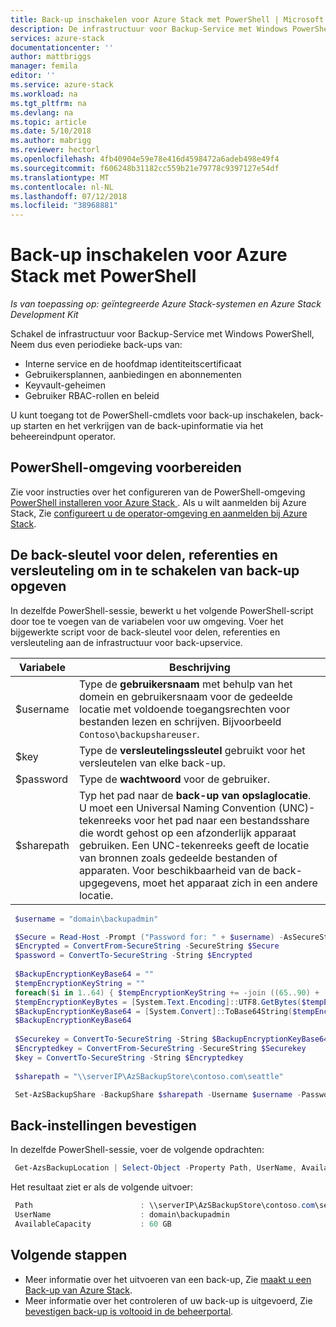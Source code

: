```yaml
---
title: Back-up inschakelen voor Azure Stack met PowerShell | Microsoft Docs
description: De infrastructuur voor Backup-Service met Windows PowerShell inschakelen zodat Azure Stack kan worden hersteld als er een storing optreedt.
services: azure-stack
documentationcenter: ''
author: mattbriggs
manager: femila
editor: ''
ms.service: azure-stack
ms.workload: na
ms.tgt_pltfrm: na
ms.devlang: na
ms.topic: article
ms.date: 5/10/2018
ms.author: mabrigg
ms.reviewer: hectorl
ms.openlocfilehash: 4fb40904e59e78e416d4598472a6adeb498e49f4
ms.sourcegitcommit: f606248b31182cc559b21e79778c9397127e54df
ms.translationtype: MT
ms.contentlocale: nl-NL
ms.lasthandoff: 07/12/2018
ms.locfileid: "38968881"
---
```

# <a name="enable-backup-for-azure-stack-with-powershell"></a>Back-up inschakelen voor Azure Stack met PowerShell

*Is van toepassing op: geïntegreerde Azure Stack-systemen en Azure Stack Development Kit*

Schakel de infrastructuur voor Backup-Service met Windows PowerShell, Neem dus even periodieke back-ups van:
 - Interne service en de hoofdmap identiteitscertificaat
 - Gebruikersplannen, aanbiedingen en abonnementen
 - Keyvault-geheimen
 - Gebruiker RBAC-rollen en beleid

U kunt toegang tot de PowerShell-cmdlets voor back-up inschakelen, back-up starten en het verkrijgen van de back-upinformatie via het beheereindpunt operator.

## <a name="prepare-powershell-environment"></a>PowerShell-omgeving voorbereiden

Zie voor instructies over het configureren van de PowerShell-omgeving [PowerShell installeren voor Azure Stack ](azure-stack-powershell-install.md). Als u wilt aanmelden bij Azure Stack, Zie [configureert u de operator-omgeving en aanmelden bij Azure Stack](azure-stack-powershell-configure-admin.md).

## <a name="provide-the-backup-share-credentials-and-encryption-key-to-enable-backup"></a>De back-sleutel voor delen, referenties en versleuteling om in te schakelen van back-up opgeven

In dezelfde PowerShell-sessie, bewerkt u het volgende PowerShell-script door toe te voegen van de variabelen voor uw omgeving. Voer het bijgewerkte script voor de back-sleutel voor delen, referenties en versleuteling aan de infrastructuur voor back-upservice.

| Variabele        | Beschrijving   |
|---              |---                                        |
| $username       | Type de **gebruikersnaam** met behulp van het domein en gebruikersnaam voor de gedeelde locatie met voldoende toegangsrechten voor bestanden lezen en schrijven. Bijvoorbeeld `Contoso\backupshareuser`. |
| $key            | Type de **versleutelingssleutel** gebruikt voor het versleutelen van elke back-up. |
| $password       | Type de **wachtwoord** voor de gebruiker. |
| $sharepath      | Typ het pad naar de **back-up van opslaglocatie**. U moet een Universal Naming Convention (UNC)-tekenreeks voor het pad naar een bestandsshare die wordt gehost op een afzonderlijk apparaat gebruiken. Een UNC-tekenreeks geeft de locatie van bronnen zoals gedeelde bestanden of apparaten. Voor beschikbaarheid van de back-upgegevens, moet het apparaat zich in een andere locatie. |

   ```powershell
    $username = "domain\backupadmin"
   
    $Secure = Read-Host -Prompt ("Password for: " + $username) -AsSecureString
    $Encrypted = ConvertFrom-SecureString -SecureString $Secure
    $password = ConvertTo-SecureString -String $Encrypted
    
    $BackupEncryptionKeyBase64 = ""
    $tempEncryptionKeyString = ""
    foreach($i in 1..64) { $tempEncryptionKeyString += -join ((65..90) + (97..122) | Get-Random | % {[char]$_}) }
    $tempEncryptionKeyBytes = [System.Text.Encoding]::UTF8.GetBytes($tempEncryptionKeyString)
    $BackupEncryptionKeyBase64 = [System.Convert]::ToBase64String($tempEncryptionKeyBytes)
    $BackupEncryptionKeyBase64
    
    $Securekey = ConvertTo-SecureString -String $BackupEncryptionKeyBase64 -AsPlainText -Force
    $Encryptedkey = ConvertFrom-SecureString -SecureString $Securekey
    $key = ConvertTo-SecureString -String $Encryptedkey
    
    $sharepath = "\\serverIP\AzSBackupStore\contoso.com\seattle"

    Set-AzSBackupShare -BackupShare $sharepath -Username $username -Password $password -EncryptionKey $key
   ```
   
##  <a name="confirm-backup-settings"></a>Back-instellingen bevestigen

In dezelfde PowerShell-sessie, voer de volgende opdrachten:

   ```powershell
    Get-AzsBackupLocation | Select-Object -Property Path, UserName, AvailableCapacity
   ```

Het resultaat ziet er als de volgende uitvoer:

   ```powershell
    Path                        : \\serverIP\AzSBackupStore\contoso.com\seattle
    UserName                    : domain\backupadmin
    AvailableCapacity           : 60 GB
   ```

## <a name="next-steps"></a>Volgende stappen

 - Meer informatie over het uitvoeren van een back-up, Zie [maakt u een Back-up van Azure Stack](azure-stack-backup-back-up-azure-stack.md ).  
 - Meer informatie over het controleren of uw back-up is uitgevoerd, Zie [bevestigen back-up is voltooid in de beheerportal](azure-stack-backup-back-up-azure-stack.md ).
